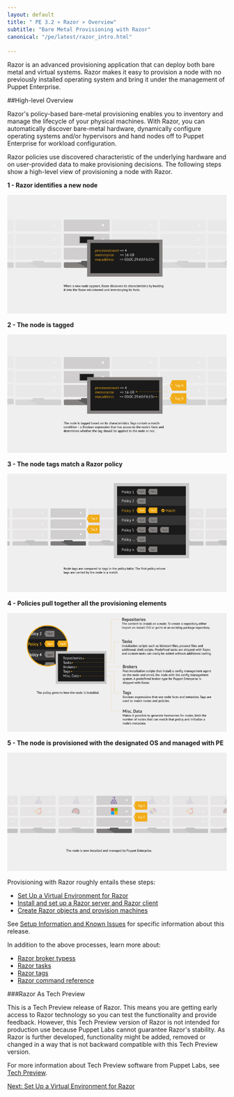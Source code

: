 ```yaml
---
layout: default
title: " PE 3.2 » Razor » Overview"
subtitle: "Bare Metal Provisioning with Razor"
canonical: "/pe/latest/razor_intro.html"

---
```

[razor-1]: ./images/razor/razor-1.png
[razor-2]: ./images/razor/razor-2.png
[razor-3]: ./images/razor/razor-3.png
[razor-4]: ./images/razor/razor-4.png
[razor-5]: ./images/razor/razor-5.png

Razor is an advanced provisioning application that can deploy both bare metal and virtual systems. Razor makes it easy to provision a node with no previously installed operating system and bring it under the management of Puppet Enterprise. 

##High-level Overview

Razor's policy-based bare-metal provisioning enables you to inventory and manage the lifecycle of your physical machines. With Razor, you can automatically discover bare-metal hardware, dynamically configure operating systems and/or hypervisors and hand nodes off to Puppet Enterprise for workload configuration. 

Razor policies use discovered characteristic of the underlying hardware and on user-provided data to make provisioning decisions. The following steps show a high-level view of provisioning a node with Razor.

**1 - Razor identifies a new node**

![bare node][razor-1]

**2 - The node is tagged**

![tags applied][razor-2]

**3 - The node tags match a Razor policy**

![tags compared to policies][razor-3]

**4 - Policies pull together all the provisioning elements**

![policies][razor-4]

**5 - The node is provisioned with the designated OS and managed with PE**

![policy applied][razor-5]


Provisioning with Razor roughly entails these steps:

+ [Set Up a Virtual Environment for Razor](./razor_prereqs)
+ [Install and set up a Razor server and Razor client](./razor_install.html)
+ [Create Razor objects and provision machines](./razor_using.html)

See [Setup Information and Known Issues](./razor_knownissues.html) for specific information about this release.


In addition to the above processes, learn more about:

+ [Razor broker typess](./razor_brokertypes.html)
+ [Razor tasks](./razor_tasks.html)
+ [Razor tags](./razor_tags.html)
+ [Razor command reference](./razor_reference.html)

 
###Razor As Tech Preview

This is a Tech Preview release of Razor. This means you are getting early access to Razor technology so you can test the functionality and provide feedback. However, this Tech Preview version of Razor is not intended for production use because Puppet Labs cannot guarantee Razor's stability. As Razor is further developed, functionality might be added, removed or changed in a way that is not backward compatible with this Tech Preview version.

For more information about Tech Preview software from Puppet Labs, see [Tech Preview](
http://puppetlabs.com/services/tech-preview).



[Next: Set Up a Virtual Environment for Razor](./razor_prereqs)